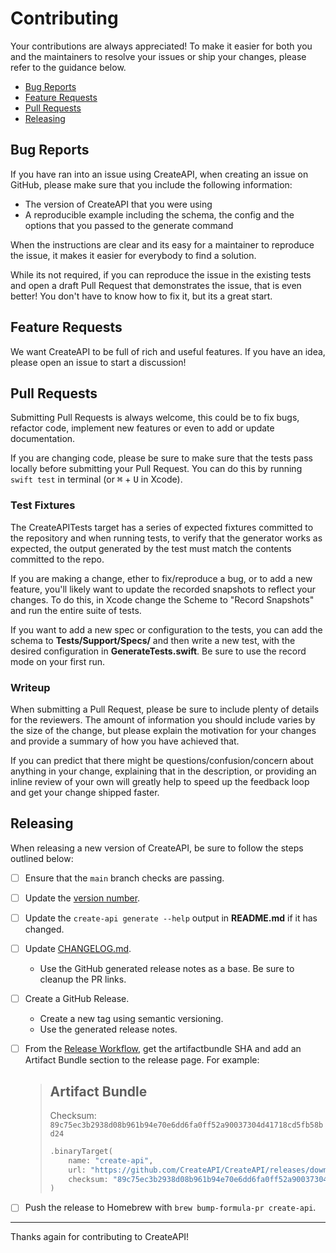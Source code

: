 # Contributing

Your contributions are always appreciated! To make it easier for both you and the maintainers to resolve your issues or ship your changes, please refer to the guidance below.

- [Bug Reports](#bug-reports)
- [Feature Requests](#feature-requests)
- [Pull Requests](#pull-requests)
- [Releasing](#releasing)

## Bug Reports

If you have ran into an issue using CreateAPI, when creating an issue on GitHub, please make sure that you include the following information:

- The version of CreateAPI that you were using
- A reproducible example including the schema, the config and the options that you passed to the generate command

When the instructions are clear and its easy for a maintainer to reproduce the issue, it makes it easier for everybody to find a solution.

While its not required, if you can reproduce the issue in the existing tests  and open a draft Pull Request that demonstrates the issue, that is even better! You don't have to know how to fix it, but its a great start.

## Feature Requests

We want CreateAPI to be full of rich and useful features. If you have an idea, please open an issue to start a discussion!

## Pull Requests

Submitting Pull Requests is always welcome, this could be to fix bugs, refactor code, implement new features or even to add or update documentation.

If you are changing code, please be sure to make sure that the tests pass locally before submitting your Pull Request. You can do this by running `swift test` in terminal (or <kbd>⌘</kbd> + <kbd>U</kbd> in Xcode).

### Test Fixtures

The CreateAPITests target has a series of expected fixtures committed to the repository and when running tests, to verify that the generator works as expected, the output generated by the test must match the contents committed to the repo.

If you are making a change, ether to fix/reproduce a bug, or to add a new feature, you'll likely want to update the recorded snapshots to reflect your changes. To do this, in Xcode change the Scheme to "Record Snapshots" and run the entire suite of tests.

If you want to add a new spec or configuration to the tests, you can add the schema to **Tests/Support/Specs/** and then write a new test, with the desired configuration in **GenerateTests.swift**. Be sure to use the record mode on your first run.

### Writeup

When submitting a Pull Request, please be sure to include plenty of details for the reviewers. The amount of information you should include varies by the size of the change, but please explain the motivation for your changes and provide a summary of how you have achieved that.

If you can predict that there might be questions/confusion/concern about anything in your change, explaining that in the description, or providing an inline review of your own will greatly help to speed up the feedback loop and get your change shipped faster.

## Releasing

When releasing a new version of CreateAPI, be sure to follow the steps outlined below:

- [ ] Ensure that the `main` branch checks are passing.
- [ ] Update the [version number](https://github.com/CreateAPI/CreateAPI/blob/main/Sources/CreateAPI/CreateAPI.swift#L8).
- [ ] Update the `create-api generate --help` output in **README.md** if it has changed.
- [ ] Update [CHANGELOG.md](./CHANGELOG.md).
  - Use the GitHub generated release notes as a base. Be sure to cleanup the PR links.
- [ ] Create a GitHub Release.
  - Create a new tag using semantic versioning.
  - Use the generated release notes.
- [ ] From the [Release Workflow](https://github.com/CreateAPI/CreateAPI/actions/workflows/release.yml), get the artifactbundle SHA and add an Artifact Bundle section to the release page. For example:
    > ## Artifact Bundle
    >
    > Checksum: `89c75ec3b2938d08b961b94e70e6dd6fa0ff52a90037304d41718cd5fb58bd24`
    >
    > ```swift
    > .binaryTarget(
    >     name: "create-api",
    >     url: "https://github.com/CreateAPI/CreateAPI/releases/download/0.0.5/create-api.artifactbundle.zip",
    >     checksum: "89c75ec3b2938d08b961b94e70e6dd6fa0ff52a90037304d41718cd5fb58bd24"
    > )
    > ```
- [ ] Push the release to Homebrew with `brew bump-formula-pr create-api`.


---

Thanks again for contributing to CreateAPI!
